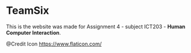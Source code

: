 # TeamSix

This is the website was made for Assignment 4 - subject ICT203 - __Human Computer Interaction__.

@Credit 
Icon
https://www.flaticon.com/
